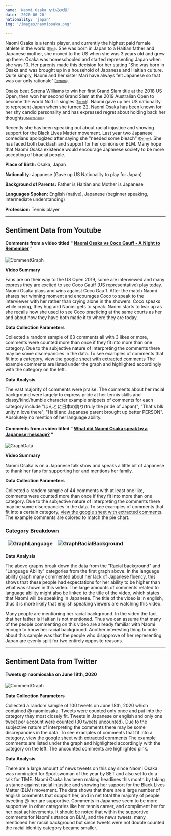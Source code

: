 ```yaml
---
name: 'Naomi Osaka なおみ大阪'
date: '2020-06-20'
nationality: 'japan'
img: '/images/naomiosaka.png'

---
```


Naomi Osaka is a tennis player, and currently the highest paid female athlete in the world <sub><sup>([Blasi](https://surp2020.racheljn.vercel.app/sources))</sup></sub>. She was born in Japan to a Haitian father and Japanese mother, she moved to the US when she was 3 years old and grew up there. Osaka was homeschooled and started representing Japan when she was 10. Her parents made this decision for her stating "She was born in Osaka and was brought up in a household of Japanese and Haitian culture. Quite simply, Naomi and her sister Mari have always felt Japanese so that was our only rationale"<sub><sup>([Perrotta](https://surp2020.racheljn.vercel.app/sources))</sup></sub>.

Osaka beat Serena Williams to win her first Grand Slam title at the 2018 US Open, then won her second Grand Slam at the 2019 Australian Open to become the world No.1 in singles <sub><sup>([Berkok](https://surp2020.racheljn.vercel.app/sources))</sup></sub>. Naomi gave up her US nationality to represent Japan when she turned 22. Naomi Osaka has been known for her shy candid personality and has expressed regret about holding back her thoughts.<sub><sup>([Macfarlane](https://surp2020.racheljn.vercel.app/sources))</sup></sub>

Recently she has been speaking out about racial injustice and showing support for the Black Lives Matter movement. Last year two Japanese comedians apologized after saying she "needed some bleach" <sub><sup>([Denyer](http://https://surp2020.racheljn.vercel.app/sources))</sup></sub>. She has faced both backlash and support for her opinions on BLM. Many hope that Naomi Osaka existence would encourage Japanese society to be more accepting of biracial people.


**Place of Birth:** Osaka, Japan

**Nationality:** Japanese (Gave up US Nationality to play for Japan)

**Background of Parents:** Father is Haitian and Mother is Japanese

**Languages Spoken:** English (native), Japanese (beginner speaking, intermediate understanding)

**Profession:** Tennis player

---

## Sentiment Data from Youtube

#### Comments from a video titled " [Naomi Osaka vs Coco Gauff - A Night to Remember](https://www.youtube.com/watch?v=9zAqdVF489k) "

![CommentGraph](/images/naomi/NaomiOsakavsCocoGauff.svg)

**Video Summary**

 Fans are on their way to the US Open 2019, some are interviewed and many express they are excited to see Coco Gauff (US representative) play today. Naomi Osaka plays and wins against Coco Gauff. After the match Naomi shares her winning moment and encourages Coco to speak to the interviewer with her rather than crying alone in the showers. Coco speaks while crying, they hug and Naomi gets to speak. Naomi starts to tear up as she recalls how she used to see Coco practicing at the same courts as her and about how they have both made it to where they are today.

**Data Collection Parameters**

 Collected a random sample of 63 comments all with 3 likes or more, comments were counted more than once if they fit into more than one category. Due to the subjective nature of interpreting the comments there may be some discrepancies in the data. To see examples of comments that fit into a category, [view the google sheet with extracted comments](https://docs.google.com/spreadsheets/d/1iFAcS1Qrt4zLQA6nlotBMpiq1fN-Pi7NmQbsJqzfQro/edit?usp=sharing)  The example comments are listed under the graph and highlighted accordingly with the category on the left.


 **Data Analysis**

 The vast majority of comments were praise. The comments about her racial background were largely to express pride at her tennis skills and classy/kind/humble character example snippets of comments for each category include "ほんとに日本の誇り(truly the pride of Japan)", "That's blk unity n love there", "Haiti and Japanese parent brought up better PERSON". Absolutely no mention of her language ability.



#### Comments from a video titled " [What did Naomi Osaka speak by a Japanese message?](https://www.youtube.com/watch?v=5uh4-PbwYo0) "

![GraphData](/images/naomi/Comments2016NaomiJPNInterview.svg)

**Video Summary**

 Naomi Osaka is on a Japanese talk show and speaks a little bit of Japanese to thank her fans for supporting her and mentions her family.

**Data Collection Parameters**

 Collected a random sample of 44 comments with at least one like, comments were counted more than once if they fit into more than one category. Due to the subjective nature of interpreting the comments there may be some discrepancies in the data.
 To see examples of comments that fit into a certain category, [view the google sheet with extracted comments](https://docs.google.com/spreadsheets/d/1GwjjtjsA2ZQYZoNMU0jjvwHjmB3maTeRNWeTtn4wEH8/edit?usp=sharing).
 The example comments are colored to match the pie chart.

### Category Breakdown

| ![GraphLanguage](/images/naomi/LanguageAbilityComments.svg)| ![GraphRacialBackground](/images/naomi/RacialBackgroundComments.svg)|
| ----------- | ------ |

**Data Analysis**

  The above graphs break down the data from the "Racial background" and "Language Ability" categories from the first graph above. In the language ability graph many commented about her lack of Japanese fluency, this shows that these people had expectations for her ability to be higher than what was shown in this video. The large amounts of comments related to language ability might also be linked to the title of the video, which states that Naomi will be speaking in Japanese. The title of the video is in english, thus it is more likely that english speaking viewers are watching this video.

  Many people are mentioning her racial background. In the video the fact that her father is Haitian is not mentioned. Thus we can assume that many of the people commenting on this video are already familiar with Naomi enough to know her racial background. Another interesting thing to note about this sample was that the people who disapprove of her representing Japan are evenly split for two entirely opposite reasons.

---

## Sentiment Data from Twitter

#### Tweets @ naomiosaka on June 18th, 2020

![CommentGraph](/images/naomi/6_18_2020Tweets@naomiosaka.svg)

**Data Collection Parameters**

 Collected a random sample of 100 tweets on June 18th, 2020 which contained @ naomiosaka. Tweets were counted only once and put into the category they most closely fit. Tweets in Japanese or english and only one tweet per account were counted (30 tweets uncounted). Due to the subjective nature of interpreting the comments there may be some discrepancies in the data. To see examples of comments that fit into a category, [view the google sheet with extracted comments](https://docs.google.com/spreadsheets/d/1-rZkNkfBMEkqDR7q3eRQsFU_Pm5OxMJ8kjxj1pL39XY/edit?usp=sharing) The example comments are listed under the graph and highlighted accordingly with the category on the left. The uncounted comments are highlighted pink.


 **Data Analysis**

 There are a large amount of news tweets on this day since Naomi Osaka was nominated for Sportswoman of the year by BET and also set to do a talk for TIME. Naomi Osaka has been making headlines this month by taking a stance against racial injustice and showing her support for the Black Lives Matter (BLM) movement. The data shows that there are a large number of english comments that support her, and in net total the majority of people tweeting @ her are supportive. Comments in Japanese seem to be more supportive in other categories like her tennis career, and compliment her for her past achievements. It should be noted that within the supportive comments for Naomi's stance on BLM, and the news tweets, many mentioned her racial background but since tweets were not double counted the racial identity category became smaller.

